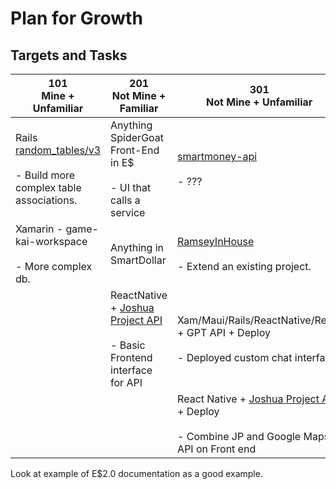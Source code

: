# Plan for Growth

## Targets and Tasks

| 101<br/>Mine + Unfamiliar                                                                                           | 201 <br/>Not Mine + Familiar                                                     | 301<br/>Not Mine + Unfamiliar                                                                                                       |
|---------------------------------------------------------------------------------------------------------------------|----------------------------------------------------------------------------------|-------------------------------------------------------------------------------------------------------------------------------------|
| Rails [random_tables/v3](https://github.com/Grismund/random_tables_v3)<br/><br/>- Build more complex table associations. | Anything SpiderGoat Front-End in E$<br/><br/>- UI that calls a service           | [smartmoney-api](https://gitlab.com/ramsey-solutions/ramsey-plus/ramsey-plus-smartmoney-api)<br/><br/>- ???                         |
| Xamarin - game-kai-workspace<br/><br/>- More complex db.                                                                 | Anything in SmartDollar                                                          | [RamseyInHouse](https://github.com/RamseyInHouse)<br/><br/>- Extend an existing project.                                            |
|                                                                                                                     | ReactNative + [Joshua Project API](https://api.joshuaproject.net/)<br/><br/>- Basic Frontend interface for API | Xam/Maui/Rails/ReactNative/React + GPT API + Deploy<br/><br/>- Deployed custom chat interface                                       |
|                                                                                                                     |                                                                                  | React Native + [Joshua Project API](https://api.joshuaproject.net/) + Deploy<br/><br/>- Combine JP and Google Maps API on Front end |


Look at example of E$2.0 documentation as a good example.
